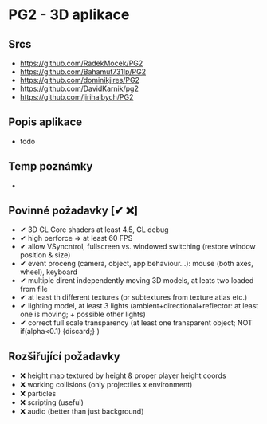 # PG2 - 3D aplikace

## Srcs
- https://github.com/RadekMocek/PG2
- https://github.com/Bahamut731lp/PG2
- https://github.com/dominikjires/PG2
- https://github.com/DavidKarnik/pg2
- https://github.com/jirihalbych/PG2

## Popis aplikace
- todo

## Temp poznámky
- 

## Povinné požadavky [✔ ❌]
- ✔ 3D GL Core shaders at least 4.5, GL debug
- ✔ high perforce => at least 60 FPS
- ✔ allow VSyncntrol, fullscreen vs. windowed switching (restore window position & size)
- ✔ event proceng (camera, object, app behaviour...): mouse (both axes, wheel), keyboard
- ✔ multiple dirent independently moving 3D models, at leats two loaded from file
- ✔ at least th different textures (or subtextures from texture atlas etc.)
- ✔ lighting model, at least 3 lights (ambient+directional+reflector: at least one is moving; + possible other lights)
- ✔ correct full scale transparency (at least one transparent object; NOT if(alpha<0.1) {discard;} )


## Rozšiřující požadavky
- ❌ height map textured by height & proper player height coords
- ❌ working collisions (only projectiles x environment)
- ❌ particles
- ❌ scripting (useful)
- ❌ audio (better than just background)
